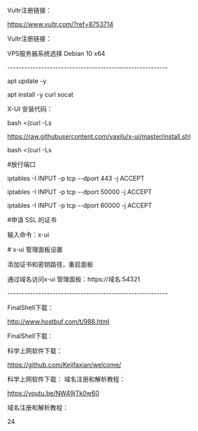 Vultr注册链接：

https://www.vultr.com/?ref=8753714

Vultr注册链接：

VPS服务器系统选择 Debian 10 x64



\-\-\-\-\-\-\-\-\-\-\-\-\-\-\-\-\-\-\-\-\-\-\-\-\-\-\-\-\-\-\-\-\-\-\-\-\-\-\-\-\-\-\-\-\-\-\-\-\-\-\-\-\-\-\-\--

 apt update -y

 apt install -y curl socat



 X-UI 安装代码：

 bash \<(curl -Ls

https://raw.githubusercontent.com/vaxilu/x-ui/master/install.sh)

bash \<(curl -Ls



 #放行端口

 iptables -I INPUT -p tcp \--dport 443 -j ACCEPT

 iptables -I INPUT -p tcp \--dport 50000 -j ACCEPT

 iptables -I INPUT -p tcp \--dport 60000 -j ACCEPT

 #申请 SSL 的证书

 输入命令：x-ui



 \# x-ui 管理面板设置

 添加证书和密钥路径，重启面板

 通过域名访问x-ui 管理面板：https://域名:54321



\-\-\-\-\-\-\-\-\-\-\-\-\-\-\-\-\-\-\-\-\-\-\-\-\-\-\-\-\-\-\-\-\-\-\-\-\-\-\-\-\-\-\-\-\-\-\-\-\-\-\-\-\-\-\-\--

FinalShell下载：

http://www.hostbuf.com/t/988.html

FinalShell下载：

 科学上网软件下载：

https://github.com/Kejifaxian/welcome/

科学上网软件下载： 域名注册和解析教程：

https://youtu.be/NW49jTk0w60

域名注册和解析教程：

24

